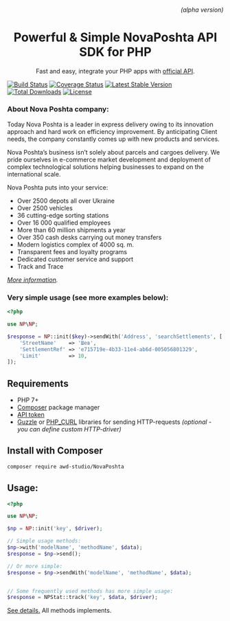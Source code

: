 
<h6 align="right">(alpha version)</h6>
<h1 align="center">Powerful & Simple NovaPoshta API SDK for PHP</h1>

<p align="center">Fast and easy, integrate your PHP apps with <a href="https://devcenter.novaposhta.ua/docs/services/">official API</a>.</p>


[![Build Status](https://travis-ci.org/awd-studio/NovaPoshta.svg?branch=master)](https://travis-ci.org/awd-studio/NovaPoshta)
[![Coverage Status](https://coveralls.io/repos/github/awd-studio/NovaPoshta/badge.svg)](https://coveralls.io/github/awd-studio/NovaPoshta)
[![Latest Stable Version](https://poser.pugx.org/awd-studio/NovaPoshta/v/stable)](https://packagist.org/packages/awd-studio/NovaPoshta)
[![Total Downloads](https://poser.pugx.org/awd-studio/NovaPoshta/downloads)](https://packagist.org/packages/awd-studio/NovaPoshta)
[![License](https://poser.pugx.org/awd-studio/NovaPoshta/license)](https://github.com/awd-studio/NovaPoshta/blob/master/LICENSE)


### About Nova Poshta company:

Today Nova Poshta is a leader in express delivery owing to its innovation approach and hard work on efficiency improvement. By anticipating Client needs, the company constantly comes up with new products and services.

Nova Poshta’s business isn’t solely about parcels and cargoes delivery. We pride ourselves in e-commerce market development and deployment of complex technological solutions helping businesses to expand on the international scale.

Nova Poshta puts into your service:

- Over 2500 depots all over Ukraine
- Over 2500 vehicles
- 36 cutting-edge sorting stations
- Over 16 000 qualified employees
- More than 60 million shipments a year
- Over 350 cash desks carrying out money transfers
- Modern logistics complex of 4000 sq. m.
- Transparent fees and loyalty programs
- Dedicated customer service and support
- Track and Trace

*[More information](https://novaposhta.ua/en/o_kompanii/nova_poshta_sogodni).*


### Very simple usage (see more examples below):
```php
<?php

use NP\NP;

$response = NP::init($key)->sendWith('Address', 'searchSettlements', [
    'StreetName'    => 'Шев',
    'SettlementRef' => 'e715719e-4b33-11e4-ab6d-005056801329',
    'Limit'         => 10,
]);
```

## Requirements
- PHP 7+
- [Composer](https://getcomposer.org) package manager
- [API token](https://devcenter.novaposhta.ua/blog/%D0%BF%D0%BE%D0%BB%D1%83%D1%87%D0%B5%D0%BD%D0%B8%D0%B5-api-%D0%BA%D0%BB%D1%8E%D1%87%D0%B0)
- [Guzzle](https://github.com/guzzle/guzzle) or [PHP_CURL](http://php.net/manual/book.curl.php) libraries for sending HTTP-requests *(optional - you can define custom HTTP-driver)*


## Install with Composer
```bash
composer require awd-studio/NovaPoshta
```


## Usage:

```php
<?php

use NP\NP;

$np = NP::init('key', $driver);

// Simple usage methods:
$np->with('modelName', 'methodName', $data);
$response = $np->send();

// Or more simple:
$response = $np->sendWith('modelName', 'methodName', $data);


// Some frequently used methods has more simple usage:
$response = NPStat::track('key', $data, $driver);
```

[See details.](https://devcenter.novaposhta.ua/docs/services/55702570a0fe4f0cf4fc53ed) All methods implements.
